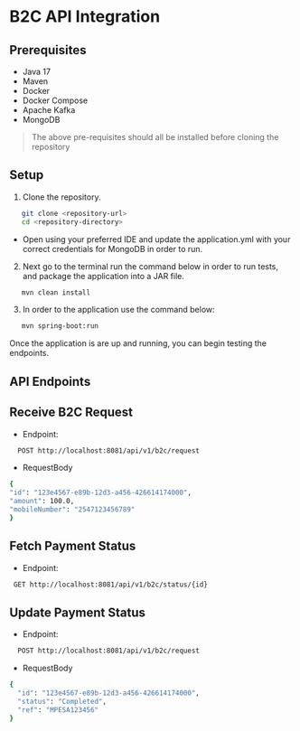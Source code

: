 # B2C API Integration

## Prerequisites
- Java 17
- Maven
- Docker
- Docker Compose
- Apache Kafka
- MongoDB

> The above pre-requisites should all be installed before cloning the repository

## Setup
1. Clone the repository.
```bash
   git clone <repository-url>
   cd <repository-directory>
```
- Open using your preferred IDE and update the application.yml with your correct credentials for MongoDB in order to run.
2. Next go to the terminal run the command below in order to run tests, and package the application into a JAR file.
```bash
   mvn clean install
```
3. In order to the application use the command below:
```bash
   mvn spring-boot:run
```
Once the application is are up and running, you can begin testing the endpoints.

## API Endpoints
## Receive B2C Request
- Endpoint:
```bash
  POST http://localhost:8081/api/v1/b2c/request
```
- RequestBody
```bash
{
"id": "123e4567-e89b-12d3-a456-426614174000",
"amount": 100.0,
"mobileNumber": "2547123456789"
}
```
## Fetch Payment Status
- Endpoint:
```bash
 GET http://localhost:8081/api/v1/b2c/status/{id}
```

## Update Payment Status
- Endpoint:
```bash
  POST http://localhost:8081/api/v1/b2c/request
```
- RequestBody
```bash
{
  "id": "123e4567-e89b-12d3-a456-426614174000",
  "status": "Completed",
  "ref": "MPESA123456"
}
```



